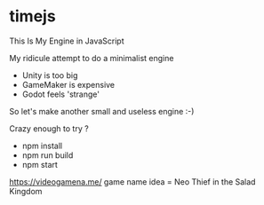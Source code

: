 # timejs

This Is My Engine in JavaScript

My ridicule attempt to do a minimalist engine

- Unity is too big
- GameMaker is expensive
- Godot feels 'strange'

So let's make another small and useless engine :-)

Crazy enough to try ?

- npm install
- npm run build
- npm start

https://videogamena.me/
game name idea = Neo Thief in the Salad Kingdom
